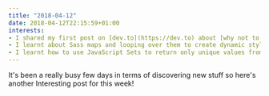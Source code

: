 ```yaml
---
title: "2018-04-12"
date: 2018-04-12T22:15:59+01:00
interests:
- I shared my first post on [dev.to](https://dev.to) about [why not to use IDs in CSS](https://dev.to/claireparker/reasons-not-to-use-ids-in-css-4ni4) and it was really well-received! So much more positive engagement compared to Medium!
- I learnt about Sass maps and looping over them to create dynamic styles and selectors
- I learnt how to use JavaScript Sets to return only unique values from an array with `Array.from(new Set(arr))`
---
```


It's been a really busy few days in terms of discovering new stuff so here's another Interesting post for this week!
